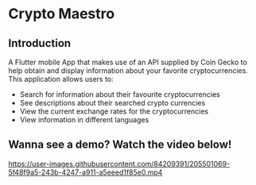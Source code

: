 # Crypto Maestro

## Introduction
A  Flutter mobile App that makes use of an API supplied by Coin Gecko to help obtain and display information about your favorite cryptocurrencies. This application allows users to: 
- Search for information about their favourite cryptocurrencies
- See descriptions about their searched crypto currencies
- View the current exchange rates for the cryptocurrencies
- View information in different languages

## Wanna see a demo? Watch the video below!
https://user-images.githubusercontent.com/84209391/205501069-5f48f9a5-243b-4247-a911-a5eeed1f85e0.mp4

